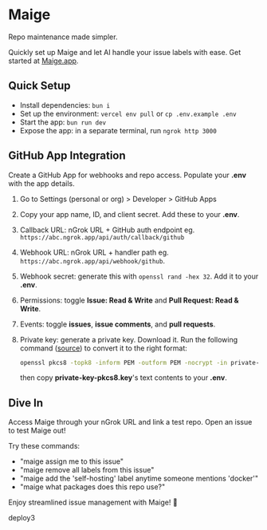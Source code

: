 # Maige

Repo maintenance made simpler.

Quickly set up Maige and let AI handle your issue labels with ease. Get started at [Maige.app](https://maige.app).

## Quick Setup

- Install dependencies: `bun i`
- Set up the environment: `vercel env pull` or `cp .env.example .env`
- Start the app: `bun run dev`
- Expose the app: in a separate terminal, run `ngrok http 3000`

## GitHub App Integration

Create a GitHub App for webhooks and repo access. Populate your **.env** with the app details.

1. Go to Settings (personal or org) > Developer > GitHub Apps
2. Copy your app name, ID, and client secret. Add these to your **.env**.
3. Callback URL: nGrok URL + GitHub auth endpoint eg. `https://abc.ngrok.app/api/auth/callback/github`
4. Webhook URL: nGrok URL + handler path eg. `https://abc.ngrok.app/api/webhook/github`.
5. Webhook secret: generate this with `openssl rand -hex 32`. Add it to your **.env**.
6. Permissions: toggle **Issue: Read & Write** and **Pull Request: Read & Write**.
7. Events: toggle **issues**, **issue comments**, and **pull requests**.
8. Private key: generate a private key. Download it. Run the following command ([source](https://github.com/gr2m/universal-github-app-jwt?tab=readme-ov-file#converting-pkcs1-to-pkcs8)) to convert it to the right format:

   ```sh
   openssl pkcs8 -topk8 -inform PEM -outform PEM -nocrypt -in private-key.pem -out private-key-pkcs8.key
   ```

   then copy **private-key-pkcs8.key**'s text contents to your **.env**.

## Dive In

Access Maige through your nGrok URL and link a test repo. Open an issue to test Maige out!

Try these commands:

- "maige assign me to this issue"
- "maige remove all labels from this issue"
- "maige add the 'self-hosting' label anytime someone mentions 'docker'"
- "maige what packages does this repo use?"

Enjoy streamlined issue management with Maige! 🚀

deploy3
